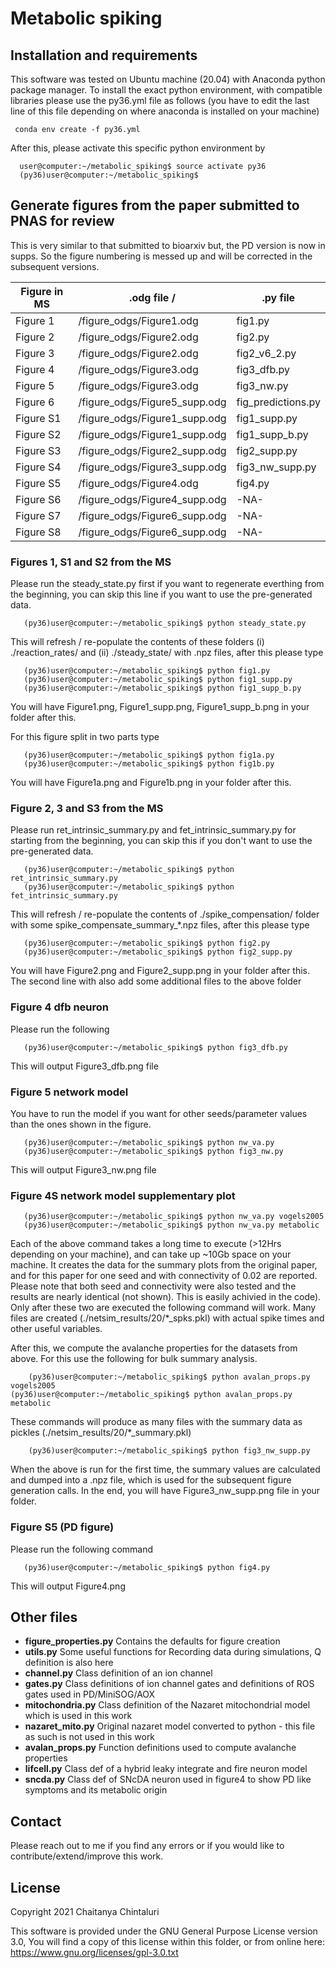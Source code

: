 # Metabolic spiking

## Installation and requirements
This software was tested on Ubuntu machine (20.04) with Anaconda python package manager. To install the exact python environment, with compatible libraries please use the py36.yml file as follows (you have to edit the last line of this file depending on where anaconda is installed on your machine)

     conda env create -f py36.yml

After this, please activate this specific python environment by

      user@computer:~/metabolic_spiking$ source activate py36
      (py36)user@computer:~/metabolic_spiking$

## Generate figures from the paper submitted to PNAS for review
This is very similar to that submitted to bioarxiv but, the PD version is now in supps. So the figure numbering is messed up and will be corrected in the subsequent versions.


|Figure in MS|.odg file /  |.py file|
|------------|-----------|--------|
| Figure 1 | /figure_odgs/Figure1.odg| fig1.py |
| Figure 2 | /figure_odgs/Figure2.odg| fig2.py |
| Figure 3 | /figure_odgs/Figure2.odg| fig2_v6_2.py |
| Figure 4 | /figure_odgs/Figure3.odg| fig3_dfb.py |
| Figure 5 | /figure_odgs/Figure3.odg| fig3_nw.py |
| Figure 6 | /figure_odgs/Figure5_supp.odg| fig_predictions.py |
| Figure S1 |/figure_odgs/Figure1_supp.odg| fig1_supp.py |
| Figure S2 |/figure_odgs/Figure1_supp.odg| fig1_supp_b.py |
| Figure S3 |/figure_odgs/Figure2_supp.odg| fig2_supp.py |
| Figure S4 |/figure_odgs/Figure3_supp.odg| fig3_nw_supp.py |
| Figure S5 | /figure_odgs/Figure4.odg| fig4.py |
| Figure S6 |/figure_odgs/Figure4_supp.odg| -NA- |
| Figure S7 |/figure_odgs/Figure6_supp.odg| -NA- |
| Figure S8 |/figure_odgs/Figure6_supp.odg| -NA- |


### Figures 1, S1 and S2 from the MS
Please run the steady_state.py first if you want to regenerate everthing from the beginning, you can skip this line if you want to use the pre-generated data.

       (py36)user@computer:~/metabolic_spiking$ python steady_state.py

This will refresh / re-populate the contents of these folders (i) ./reaction_rates/ and (ii) ./steady_state/ with .npz files, after this please type

       (py36)user@computer:~/metabolic_spiking$ python fig1.py
       (py36)user@computer:~/metabolic_spiking$ python fig1_supp.py
       (py36)user@computer:~/metabolic_spiking$ python fig1_supp_b.py

You will have Figure1.png, Figure1_supp.png, Figure1_supp_b.png in your folder after this.


For this figure split in two parts type

       (py36)user@computer:~/metabolic_spiking$ python fig1a.py
       (py36)user@computer:~/metabolic_spiking$ python fig1b.py

You will have Figure1a.png and Figure1b.png in your folder after this.

### Figure 2, 3 and S3 from the MS
Please run ret_intrinsic_summary.py and fet_intrinsic_summary.py for starting from the beginning, you can skip this if you don't want to use the pre-generated data.

       (py36)user@computer:~/metabolic_spiking$ python ret_intrinsic_summary.py
       (py36)user@computer:~/metabolic_spiking$ python fet_intrinsic_summary.py

This will refresh / re-populate the contents of ./spike_compensation/ folder with some spike_compensate_summary_*.npz files, after this please type

       (py36)user@computer:~/metabolic_spiking$ python fig2.py
       (py36)user@computer:~/metabolic_spiking$ python fig2_supp.py

You will have Figure2.png and Figure2_supp.png in your folder after this. The second line with also add some additional files to the above folder

### Figure 4 dfb neuron
Please run the following

       (py36)user@computer:~/metabolic_spiking$ python fig3_dfb.py

This will output Figure3_dfb.png file

### Figure 5 network model

You have to run the model if you want for other seeds/parameter values than the ones shown in the figure.

       (py36)user@computer:~/metabolic_spiking$ python nw_va.py
       (py36)user@computer:~/metabolic_spiking$ python fig3_nw.py

This will output Figure3_nw.png file

### Figure 4S network model supplementary plot

       (py36)user@computer:~/metabolic_spiking$ python nw_va.py vogels2005
       (py36)user@computer:~/metabolic_spiking$ python nw_va.py metabolic

Each of the above command takes a long time to execute (>12Hrs depending on your machine), and can take up ~10Gb space on your machine. It creates the data for the summary plots from the original paper, and for this paper for one seed and with connectivity of 0.02 are reported. Please note that both seed and connectivity were also tested and the results are nearly identical (not shown). This is easily achivied in the code). Only after these two are executed the following command  will work. Many files are created (./netsim_results/20/*_spks.pkl) with actual spike times and other useful variables.  

After this, we compute the avalanche properties for the datasets from above. For this use the following for bulk summary analysis.

     	(py36)user@computer:~/metabolic_spiking$ python avalan_props.py vogels2005
	(py36)user@computer:~/metabolic_spiking$ python avalan_props.py metabolic

These commands will produce as many files with the summary data as pickles (./netsim_results/20/*_summary.pkl)

     	(py36)user@computer:~/metabolic_spiking$ python fig3_nw_supp.py

When the above is run for the first time, the summary values are calculated and dumped into a .npz file, which is used for the subsequent figure generation calls. In the end, you will have Figure3_nw_supp.png file in your folder.

### Figure S5 (PD figure)

Please run the following command

       (py36)user@computer:~/metabolic_spiking$ python fig4.py

This will output Figure4.png


## Other files

* **figure_properties.py**
  Contains the defaults for figure creation
* **utils.py**
  Some useful functions for Recording data during simulations, Q definition is also here
* **channel.py**
  Class definition of an ion channel
* **gates.py**
  Class definitions of ion channel gates and definitions of ROS gates used in PD/MiniSOG/AOX
* **mitochondria.py**
  Class definition of the Nazaret mitochondrial model which is used in this work
* **nazaret_mito.py**
  Original nazaret model converted to python - this file as such is not used in this work
* **avalan_props.py**
  Function definitions used to compute avalanche properties
* **lifcell.py**
  Class def of a hybrid leaky integrate and fire neuron model
* **sncda.py**
  Class def of SNcDA neuron used in figure4 to show PD like symptoms and its metabolic origin


## Contact

Please reach out to me if you find any errors or if you would like to contribute/extend/improve this work.


## License
Copyright 2021 Chaitanya Chintaluri

This software is provided under the GNU General Purpose License version 3.0,
You will find a copy of this license within this folder, or from online here: 
https://www.gnu.org/licenses/gpl-3.0.txt